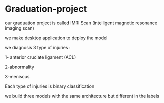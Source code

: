 # Graduation-project
our graduation project is called IMRI Scan (intelligent magnetic resonance imaging scan)

we make desktop application to deploy the model

we diagnosis 3 type of injuries :

1- anterior cruciate ligament (ACL)

2-abnormality

3-meniscus

Each type of injuries is binary classification

we build three models with the same architecture but different in the labels 

